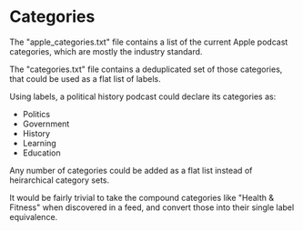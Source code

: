 # Categories

The "apple_categories.txt" file contains a list of the current Apple podcast categories, which are mostly the industry 
standard.  

The "categories.txt" file contains a deduplicated set of those categories, that could be used as a flat list of labels.

Using labels, a political history podcast could declare its categories as:

* Politics
* Government
* History
* Learning
* Education

Any number of categories could be added as a flat list instead of heirarchical category sets.

It would be fairly trivial to take the compound categories like "Health & Fitness" when discovered in a feed, and
convert those into their single label equivalence. 